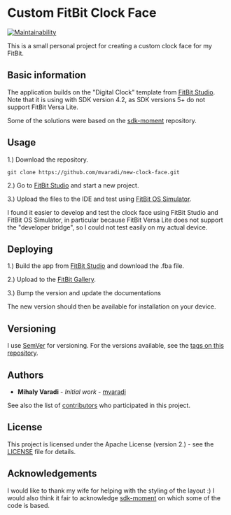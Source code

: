 # Custom FitBit Clock Face

[![Maintainability](https://api.codeclimate.com/v1/badges/4a16cba0319a5d15ffd1/maintainability)](https://codeclimate.com/github/mvaradi/new-clock-face/maintainability)

This is a small personal project for creating a custom clock face for my FitBit. 

## Basic information

The application builds on the "Digital Clock" template from [FitBit Studio](https://studio.fitbit.com). Note that it is using with SDK version 4.2, as SDK versions 5+ do not support FitBit Versa Lite.

Some of the solutions were based on the [sdk-moment](https://github.com/Fitbit/sdk-moment) repository.

## Usage

1.) Download the repository.
```angular2html
git clone https://github.com/mvaradi/new-clock-face.git
```

2.) Go to [FitBit Studio](https://studio.fitbit.com) and start a new project.

3.) Upload the files to the IDE and test using [FitBit OS Simulator](https://dev.fitbit.com/release-notes/fitbit-os-simulator/).

I found it easier to develop and test the clock face using FitBit Studio and FitBit OS Simulator, in particular because FitBit Versa Lite does not support the "developer bridge", so I could not test easily on my actual device.

## Deploying

1.) Build the app from [FitBit Studio](https://studio.fitbit.com) and download the .fba file.

2.) Upload to the [FitBit Gallery](https://gam.fitbit.com/apps).

3.) Bump the version and update the documentations

The new version should then be available for installation on your device.

## Versioning
I use [SemVer](http://semver.org/) for versioning. For the versions available, see the [tags on this repository](https://github.com/mvaradi/new-clock-face/tags).

## Authors
* **Mihaly Varadi** - *Initial work* - [mvaradi](https://github.com/mvaradi)

See also the list of [contributors](https://github.com/mvaradi/new-clock-facegraphs/contributors) who participated in this project.

## License
This project is licensed under the Apache License (version 2.) - see the [LICENSE](LICENSE) file for details.

## Acknowledgements
I would like to thank my wife for helping with the styling of the layout :) I would also think it fair to acknowledge [sdk-moment](https://github.com/Fitbit/sdk-moment) on which some of the code is based.
